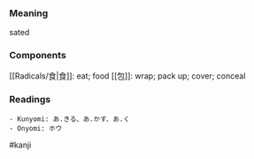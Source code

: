 ### Meaning

sated

### Components

[[Radicals/食|食]]: eat; food [[包]]: wrap; pack up; cover; conceal

### Readings

```
- Kunyomi: あ.きる、あ.かす、あ.く
- Onyomi: ホウ
```

#kanji